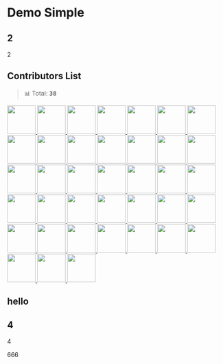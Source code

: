 # Demo Simple

## 2
2

## Contributors List

> 📊 Total: <kbd>**38**</kbd>

<a href="https://github.com/bubkoo" title="bubkoo">
  <img src="https://avatars.githubusercontent.com/u/6045824?v=4" width="66" />
</a>
<a href="https://github.com/NewByVector" title="NewByVector">
  <img src="https://avatars.githubusercontent.com/u/20186737?v=4" width="66" />
</a>
<a href="https://github.com/semantic-release-bot" title="semantic-release-bot">
  <img src="https://avatars.githubusercontent.com/u/32174276?v=4" width="66" />
</a>
<a href="https://github.com/apps/x6-bot" title="x6-bot[bot]">
  <img src="https://avatars.githubusercontent.com/in/81133?v=4" width="66" />
</a>
<a href="https://github.com/apps/dependabot-preview" title="dependabot-preview[bot]">
  <img src="https://avatars.githubusercontent.com/in/2141?v=4" width="66" />
</a>
<a href="https://github.com/afc163" title="afc163">
  <img src="https://avatars.githubusercontent.com/u/507615?v=4" width="66" />
</a>
<a href="https://github.com/wtzeng1" title="wtzeng1">
  <img src="https://avatars.githubusercontent.com/u/17686135?v=4" width="66" />
</a>
<a href="https://github.com/OpportunityLiu" title="OpportunityLiu">
  <img src="https://avatars.githubusercontent.com/u/13471233?v=4" width="66" />
</a>
<a href="https://github.com/zdc1111" title="zdc1111">
  <img src="https://avatars.githubusercontent.com/u/39116292?v=4" width="66" />
</a>
<a href="https://github.com/Eve-Sama" title="Eve-Sama">
  <img src="https://avatars.githubusercontent.com/u/30228406?v=4" width="66" />
</a>
<a href="https://github.com/qianjujie" title="qianjujie">
  <img src="https://avatars.githubusercontent.com/u/16394538?v=4" width="66" />
</a>
<a href="https://github.com/apps/dependabot" title="dependabot[bot]">
  <img src="https://avatars.githubusercontent.com/in/29110?v=4" width="66" />
</a>
<a href="https://github.com/lyn-boyu" title="lyn-boyu">
  <img src="https://avatars.githubusercontent.com/u/47809781?v=4" width="66" />
</a>
<a href="https://github.com/prncoprs" title="prncoprs">
  <img src="https://avatars.githubusercontent.com/u/10610742?v=4" width="66" />
</a>
<a href="https://github.com/sscfaith" title="sscfaith">
  <img src="https://avatars.githubusercontent.com/u/23066241?v=4" width="66" />
</a>
<a href="https://github.com/lopn" title="lopn">
  <img src="https://avatars.githubusercontent.com/u/9405275?v=4" width="66" />
</a>
<a href="https://github.com/luzhuang" title="luzhuang">
  <img src="https://avatars.githubusercontent.com/u/10904030?v=4" width="66" />
</a>
<a href="https://github.com/xrkffgg" title="xrkffgg">
  <img src="https://avatars.githubusercontent.com/u/29775873?v=4" width="66" />
</a>
<a href="https://github.com/yangling1996" title="yangling1996">
  <img src="https://avatars.githubusercontent.com/u/27794304?v=4" width="66" />
</a>
<a href="https://github.com/daigang666" title="daigang666">
  <img src="https://avatars.githubusercontent.com/u/42136433?v=4" width="66" />
</a>
<a href="https://github.com/niexq" title="niexq">
  <img src="https://avatars.githubusercontent.com/u/16329407?v=4" width="66" />
</a>
<a href="https://github.com/BARMPlus" title="BARMPlus">
  <img src="https://avatars.githubusercontent.com/u/14230248?v=4" width="66" />
</a>
<a href="https://github.com/halodong" title="halodong">
  <img src="https://avatars.githubusercontent.com/u/48054715?v=4" width="66" />
</a>
<a href="https://github.com/Draco-china" title="Draco-china">
  <img src="https://avatars.githubusercontent.com/u/22271474?v=4" width="66" />
</a>
<a href="https://github.com/ImgBotApp" title="ImgBotApp">
  <img src="https://avatars.githubusercontent.com/u/31427850?v=4" width="66" />
</a>
<a href="https://github.com/jeggy" title="jeggy">
  <img src="https://avatars.githubusercontent.com/u/51459?v=4" width="66" />
</a>
<a href="https://github.com/olivewind" title="olivewind">
  <img src="https://avatars.githubusercontent.com/u/17901361?v=4" width="66" />
</a>
<a href="https://github.com/ChipNowacek" title="ChipNowacek">
  <img src="https://avatars.githubusercontent.com/u/3668197?v=4" width="66" />
</a>
<a href="https://github.com/GreatAuk" title="GreatAuk">
  <img src="https://avatars.githubusercontent.com/u/20253809?v=4" width="66" />
</a>
<a href="https://github.com/sskyy" title="sskyy">
  <img src="https://avatars.githubusercontent.com/u/1487672?v=4" width="66" />
</a>
<a href="https://github.com/breezefaith" title="breezefaith">
  <img src="https://avatars.githubusercontent.com/u/20924601?v=4" width="66" />
</a>
<a href="https://github.com/Jim-jw" title="Jim-jw">
  <img src="https://avatars.githubusercontent.com/u/27499450?v=4" width="66" />
</a>
<a href="https://github.com/iceytea" title="iceytea">
  <img src="https://avatars.githubusercontent.com/u/77133362?v=4" width="66" />
</a>
<a href="https://github.com/apps/imgbot" title="imgbot[bot]">
  <img src="https://avatars.githubusercontent.com/in/4706?v=4" width="66" />
</a>
<a href="https://github.com/kioyang" title="kioyang">
  <img src="https://avatars.githubusercontent.com/u/25734238?v=4" width="66" />
</a>
<a href="https://github.com/chunwei" title="chunwei">
  <img src="https://avatars.githubusercontent.com/u/1955067?v=4" width="66" />
</a>
<a href="https://github.com/lvhuiyang" title="lvhuiyang">
  <img src="https://avatars.githubusercontent.com/u/12714791?v=4" width="66" />
</a>
<a href="https://github.com/social-uni" title="social-uni">
  <img src="https://avatars.githubusercontent.com/u/14007972?v=4" width="66" />
</a>

## hello


## 4

4

666
